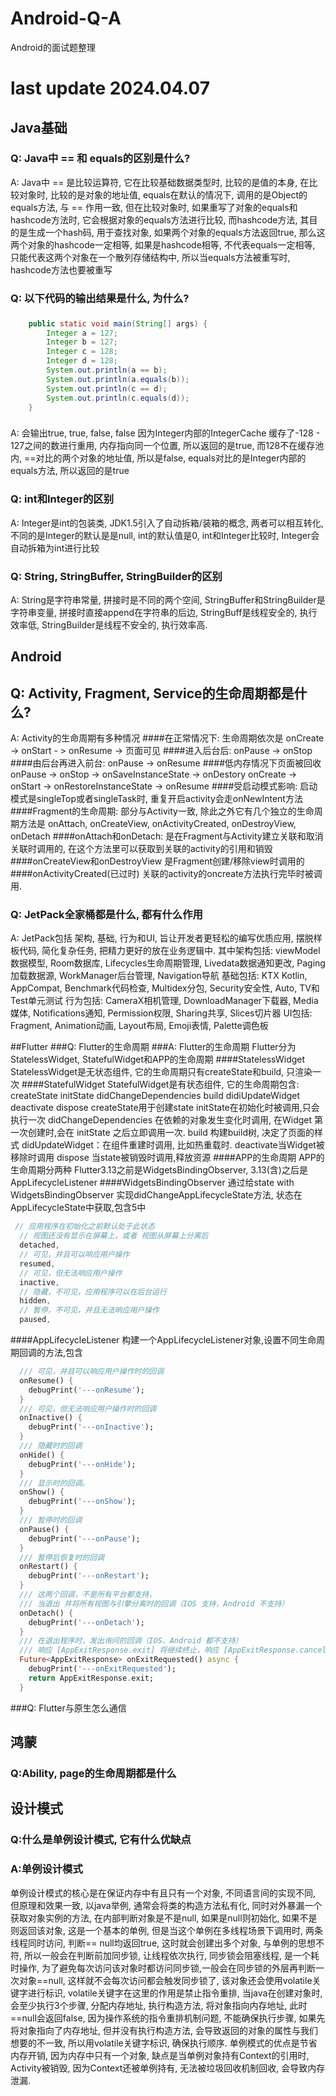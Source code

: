 # Android-Q-A
Android的面试题整理

# last update 2024.04.07

## Java基础

### Q: Java中 == 和 equals的区别是什么? 
A: Java中 == 是比较运算符, 它在比较基础数据类型时, 比较的是值的本身, 在比较对象时, 比较的是对象的地址值, equals在默认的情况下, 调用的是Object的equals方法, 与 == 作用一致, 但在比较对象时, 如果重写了对象的equals和hashcode方法时, 它会根据对象的equals方法进行比较, 而hashcode方法, 其目的是生成一个hash码, 用于查找对象, 如果两个对象的equals方法返回true, 那么这两个对象的hashcode一定相等, 如果是hashcode相等, 不代表equals一定相等, 只能代表这两个对象在一个散列存储结构中, 所以当equals方法被重写时, hashcode方法也要被重写

### Q: 以下代码的输出结果是什么, 为什么? 
### 
```java
    public static void main(String[] args) {
        Integer a = 127;
        Integer b = 127;
        Integer c = 128;
        Integer d = 128;
        System.out.println(a == b);
        System.out.println(a.equals(b));
        System.out.println(c == d);
        System.out.println(c.equals(d));
    }
```
### 
A: 会输出true, true, false, false 因为Integer内部的IntegerCache
缓存了-128 - 127之间的数进行重用, 内存指向同一个位置, 所以返回的是true, 而128不在缓存池内, ==对比的两个对象的地址值, 所以是false, equals对比的是Integer内部的equals方法, 所以返回的是true
### Q: int和Integer的区别
A: Integer是int的包装类, JDK1.5引入了自动拆箱/装箱的概念, 两者可以相互转化, 不同的是Integer的默认是是null, int的默认值是0, int和Integer比较时, Integer会自动拆箱为int进行比较
### Q: String, StringBuffer, StringBuilder的区别
A: String是字符串常量, 拼接时是不同的两个空间, StringBuffer和StringBuilder是字符串变量, 拼接时直接append在字符串的后边, StringBuff是线程安全的, 执行效率低, StringBuilder是线程不安全的, 执行效率高.


## Android
## Q: Activity, Fragment, Service的生命周期都是什么?
A: Activity的生命周期有多种情况
####在正常情况下:
生命周期依次是 onCreate -> onStart - > onResume -> 页面可见 
####进入后台后:
onPause -> onStop
####由后台再进入前台:
onPause -> onResume
####低内存情况下页面被回收
onPause -> onStop -> onSaveInstanceState -> onDestory onCreate -> onStart -> onRestoreInstanceState -> onResume
####受启动模式影响:
启动模式是singleTop或者singleTask时, 重复开启activity会走onNewIntent方法
####Fragment的生命周期:
部分与Activity一致, 除此之外它有几个独立的生命周期方法是 onAttach, onCreateView, onActivityCreated, onDestroyView, onDetach
####onAttach和onDetach:
是在Fragment与Activity建立关联和取消关联时调用的, 在这个方法里可以获取到关联的activity的引用和销毁
####onCreateView和onDestroyView
是Fragment创建/移除view时调用的
####onActivityCreated(已过时)
关联的activity的oncreate方法执行完毕时被调用.

### Q: JetPack全家桶都是什么, 都有什么作用
A: JetPack包括 架构, 基础, 行为和UI, 旨让开发者更轻松的编写优质应用, 摆脱样板代码, 简化复杂任务, 把精力更好的放在业务逻辑中.
其中架构包括: viewModel数据模型, Room数据库, Lifecycles生命周期管理, Livedata数据通知更改, Paging加载数据源, WorkManager后台管理, Navigation导航
基础包括: KTX Kotlin, AppCompat, Benchmark代码检查, Multidex分包, Security安全性, Auto, TV和Test单元测试
行为包括: CameraX相机管理, DownloadManager下载器, Media媒体, Notifications通知, Permission权限, Sharing共享, Slices切片器
UI包括: Fragment, Animation动画, Layout布局, Emoji表情, Palette调色板 

##Flutter
###Q: Flutter的生命周期
###A: Flutter的生命周期
Flutter分为StatelessWidget, StatefulWidget和APP的生命周期
####StatelessWidget
StatelessWidget是无状态组件, 它的生命周期只有createState和build, 只渲染一次
####StatefulWidget
StatefulWidget是有状态组件, 它的生命周期包含:
createState initState didChangeDependencies build didiUpdateWidget deactivate dispose
createState用于创建state
initState在初始化时被调用,只会执行一次
didChangeDependencies 在依赖的对象发生变化时调用, 在Widget 第一次创建时,会在 initState 之后立即调用一次.
build 构建build树, 决定了页面的样式
didUpdateWidget：在组件重建时调用, 比如热重载时.
deactivate当Widget被移除时调用
dispose 当state被销毁时调用,释放资源
####APP的生命周期
APP的生命周期分两种 Flutter3.13之前是WidgetsBindingObserver, 3.13(含)之后是AppLifecycleListener
####WidgetsBindingObserver
通过给state with WidgetsBindingObserver 实现didChangeAppLifecycleState方法, 状态在AppLifecycleState中获取,包含5中
```dart
 // 应用程序在初始化之前默认处于此状态
  // 视图还没有显示在屏幕上，或者 视图从屏幕上分离后
  detached,
  // 可见，并且可以响应用户操作
  resumed,
  // 可见，但无法响应用户操作
  inactive,
  // 隐藏，不可见，应用程序可以在后台运行
  hidden,
  // 暂停，不可见，并且无法响应用户操作
  paused,
```
####AppLifecycleListener
构建一个AppLifecycleListener对象,设置不同生命周期回调的方法,包含
```dart
  /// 可见，并且可以响应用户操作时的回调
  onResume() {
    debugPrint('---onResume');
  }
  /// 可见，但无法响应用户操作时的回调
  onInactive() {
    debugPrint('---onInactive');
  }
  /// 隐藏时的回调
  onHide() {
    debugPrint('---onHide');
  }
  /// 显示时的回调。
  onShow() {
    debugPrint('---onShow');
  }
  /// 暂停时的回调
  onPause() {
    debugPrint('---onPause');
  }
  /// 暂停后恢复时的回调
  onRestart() {
    debugPrint('---onRestart');
  }
  /// 这两个回调，不是所有平台都支持，
  /// 当退出 并将所有视图与引擎分离时的回调（IOS 支持，Android 不支持）
  onDetach() {
    debugPrint('---onDetach');
  }
  /// 在退出程序时，发出询问的回调（IOS、Android 都不支持）
  /// 响应 [AppExitResponse.exit] 将继续终止，响应 [AppExitResponse.cancel] 将取消终止。
  Future<AppExitResponse> onExitRequested() async {
    debugPrint('---onExitRequested');
    return AppExitResponse.exit;
  }
```

###Q: Flutter与原生怎么通信

## 鸿蒙
### Q:Ability, page的生命周期都是什么

## 设计模式
### Q:什么是单例设计模式, 它有什么优缺点
### A:单例设计模式
单例设计模式的核心是在保证内存中有且只有一个对象, 不同语言间的实现不同, 但原理和效果一致, 以java举例, 通常会将类的构造方法私有化, 同时对外暴漏一个获取对象实例的方法, 在内部判断对象是不是null, 如果是null则初始化, 如果不是则返回该对象, 这是一个基本的单例, 但是当这个单例在多线程场景下调用时, 两条线程同时访问, 判断== null均返回true, 这时就会创建出多个对象, 与单例的思想不符, 所以一般会在判断前加同步锁, 让线程依次执行, 同步锁会阻塞线程, 是一个耗时操作, 为了避免每次访问该对象时都访问同步锁,一般会在同步锁的外层再判断一次对象==null, 这样就不会每次访问都会触发同步锁了, 该对象还会使用volatile关键字进行标识, volatile关键字在这里的作用是禁止指令重排, 当java在创建对象时,会至少执行3个步骤, 分配内存地址, 执行构造方法, 将对象指向内存地址, 此时==null会返回false, 因为操作系统的指令重排机制问题, 不能确保执行步骤, 如果先将对象指向了内存地址, 但并没有执行构造方法, 会导致返回的对象的属性与我们想要的不一致, 所以用volatile关键字标识, 确保执行顺序. 单例模式的优点是节省内存开销, 因为内存中只有一个对象, 缺点是当单例对象持有Context的引用时, Activity被销毁, 因为Context还被单例持有, 无法被垃圾回收机制回收, 会导致内存泄漏.